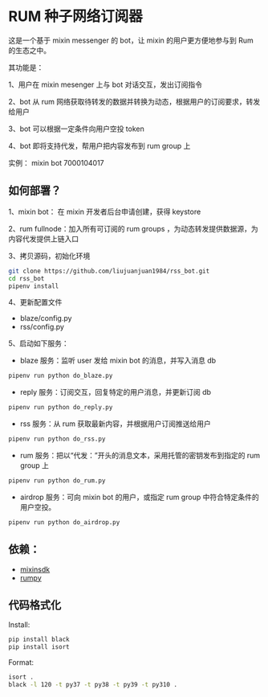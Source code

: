 # RUM 种子网络订阅器

这是一个基于 mixin messenger 的 bot，让 mixin 的用户更方便地参与到 Rum 的生态之中。

其功能是：

1、用户在 mixin mesenger 上与 bot 对话交互，发出订阅指令

2、bot 从 rum 网络获取待转发的数据并转换为动态，根据用户的订阅要求，转发给用户

3、bot 可以根据一定条件向用户空投 token

4、bot 即将支持代发，帮用户把内容发布到 rum group 上

实例： mixin bot 7000104017

## 如何部署？

1、mixin bot： 在 mixin 开发者后台申请创建，获得 keystore 

2、rum fullnode：加入所有可订阅的 rum groups ，为动态转发提供数据源，为内容代发提供上链入口

3、拷贝源码，初始化环境

```bash
git clone https://github.com/liujuanjuan1984/rss_bot.git
cd rss_bot
pipenv install
```

4、更新配置文件

- blaze/config.py
- rss/config.py

5、启动如下服务：

- blaze 服务：监听 user 发给 mixin bot 的消息，并写入消息 db

```bash
pipenv run python do_blaze.py
```

- reply 服务：订阅交互，回复特定的用户消息，并更新订阅 db

```bash
pipenv run python do_reply.py
```

- rss 服务：从 rum 获取最新内容，并根据用户订阅推送给用户

```bash
pipenv run python do_rss.py
```

- rum 服务：把以“代发：”开头的消息文本，采用托管的密钥发布到指定的 rum group 上

```bash
pipenv run python do_rum.py
```

- airdrop 服务：可向 mixin bot 的用户，或指定 rum group 中符合特定条件的用户空投。


```bash
pipenv run python do_airdrop.py
```

## 依赖：

- [mixinsdk](https://pypi.org/project/mixinsdk/0.1.4/)
- [rumpy](https://github.com/liujuanjuan1984/rumpy)

## 代码格式化

Install:

```bash
pip install black
pip install isort
```

Format:

```bash
isort .
black -l 120 -t py37 -t py38 -t py39 -t py310 .

```
